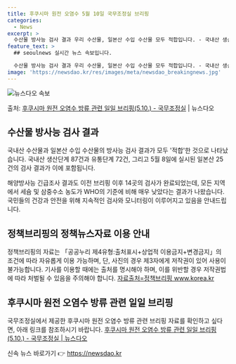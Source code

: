 ```yaml
---
title: 후쿠시마 원전 오염수 5월 10일 국무조정실 브리핑
categories:
  - News
excerpt: >
  수산물 방사능 검사 결과 우리 수산물, 일본산 수입 수산물 모두 적합입니다. - 국내산 생산단계 87건, 유…
feature_text: >
  ## seoulnews 실시간 뉴스 속보입니다.

  수산물 방사능 검사 결과 우리 수산물, 일본산 수입 수산물 모두 적합입니다. - 국내산 생산단계 87건, 유…
image: 'https://newsdao.kr/res/images/meta/newsdao_breakingnews.jpg'
---
```


![뉴스다오 속보](https://newsdao.kr/res/images/meta/newsdao_breakingnews.jpg)

<p>출처: <a href="https://newsdao.kr/3784" rel="dofollow">후쿠시마 원전 오염수 방류 관련 일일 브리핑(5.10.) - 국무조정실</a> | 뉴스다오</p>

<h2 data-ke-size="size26">수산물 방사능 검사 결과</h2>
국내산 수산물과 일본산 수입 수산물의 방사능 검사 결과가 모두 '적합'한 것으로 나타났습니다. 국내산 생산단계 87건과 유통단계 72건, 그리고 5월 8일에 실시된 일본산 25건의 검사 결과가 이에 포함됩니다.

<p data-ke-size="size16">해양방사능 긴급조사 결과도 이전 브리핑 이후 14곳의 검사가 완료되었는데, 모든 지역에서 세슘 및 삼중수소 농도가 WHO의 기준에 비해 매우 낮았다는 결과가 나왔습니다. 국민들의 건강과 안전을 위해 지속적인 검사와 모니터링이 이루어지고 있음을 안내드립니다.</p>

<h2 data-ke-size="size26">정책브리핑의 정책뉴스자료 이용 안내</h2>
정책브리핑의 자료는 「공공누리 제4유형:출처표시+상업적 이용금지+변경금지」의 조건에 따라 자유롭게 이용 가능하며, 단, 사진의 경우 제3자에게 저작권이 있어 사용이 불가능합니다. 기사를 이용할 때에는 출처를 명시해야 하며, 이를 위반할 경우 저작권법에 따라 처벌될 수 있음을 주의해야 합니다. <a href="https://www.korea.kr/" target="_blank" rel="noopener">자료출처=정책브리핑 www.korea.kr</a>

<h2 data-ke-size="size26">후쿠시마 원전 오염수 방류 관련 일일 브리핑</h2>
국무조정실에서 제공한 후쿠시마 원전 오염수 방류 관련 브리핑 자료를 확인하고 싶다면, 아래 링크를 참조하시기 바랍니다. <a href="https://newsdao.kr/3784" target="_blank" rel="noopener">후쿠시마 원전 오염수 방류 관련 일일 브리핑(5.10.) - 국무조정실 | 뉴스다오</a> 

신속 뉴스 바로가기 👉 <a href="https://newsdao.kr" rel="dofollow">https://newsdao.kr</a>


